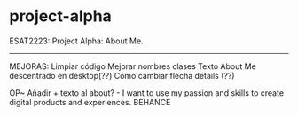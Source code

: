 # project-alpha
 ESAT2223: Project Alpha: About Me.

 ----------------
 MEJORAS:
 Limpiar código
 Mejorar nombres clases
 Texto About Me descentrado en desktop(??)
 Cómo cambiar flecha details (??)

OP~ Añadir + texto al about?
      - I want to use my passion and skills to create digital products and experiences.
   BEHANCE
